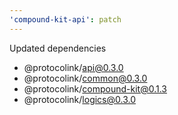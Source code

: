 ```yaml
---
'compound-kit-api': patch
---
```


Updated dependencies
- @protocolink/api@0.3.0
- @protocolink/common@0.3.0
- @protocolink/compound-kit@0.1.3
- @protocolink/logics@0.3.0

